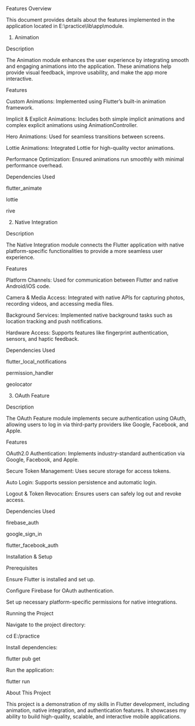 Features Overview

This document provides details about the features implemented in the application located in E:\practice\lib\app\module.

1. Animation

Description

The Animation module enhances the user experience by integrating smooth and engaging animations into the application. These animations help provide visual feedback, improve usability, and make the app more interactive.

Features

Custom Animations: Implemented using Flutter’s built-in animation framework.

Implicit & Explicit Animations: Includes both simple implicit animations and complex explicit animations using AnimationController.

Hero Animations: Used for seamless transitions between screens.

Lottie Animations: Integrated Lottie for high-quality vector animations.

Performance Optimization: Ensured animations run smoothly with minimal performance overhead.

Dependencies Used

flutter_animate

lottie

rive

2. Native Integration

Description

The Native Integration module connects the Flutter application with native platform-specific functionalities to provide a more seamless user experience.

Features

Platform Channels: Used for communication between Flutter and native Android/iOS code.

Camera & Media Access: Integrated with native APIs for capturing photos, recording videos, and accessing media files.

Background Services: Implemented native background tasks such as location tracking and push notifications.

Hardware Access: Supports features like fingerprint authentication, sensors, and haptic feedback.

Dependencies Used

flutter_local_notifications

permission_handler

geolocator

3. OAuth Feature

Description

The OAuth Feature module implements secure authentication using OAuth, allowing users to log in via third-party providers like Google, Facebook, and Apple.

Features

OAuth2.0 Authentication: Implements industry-standard authentication via Google, Facebook, and Apple.

Secure Token Management: Uses secure storage for access tokens.

Auto Login: Supports session persistence and automatic login.

Logout & Token Revocation: Ensures users can safely log out and revoke access.

Dependencies Used

firebase_auth

google_sign_in

flutter_facebook_auth

Installation & Setup

Prerequisites

Ensure Flutter is installed and set up.

Configure Firebase for OAuth authentication.

Set up necessary platform-specific permissions for native integrations.

Running the Project

Navigate to the project directory:

cd E:/practice

Install dependencies:

flutter pub get

Run the application:

flutter run

About This Project

This project is a demonstration of my skills in Flutter development, including animation, native integration, and authentication features. It showcases my ability to build high-quality, scalable, and interactive mobile applications.


